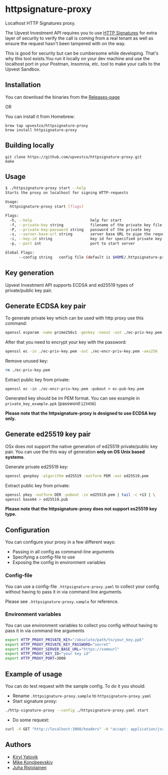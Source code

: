 # httpsignature-proxy

Localhost HTTP Signatures proxy.

The Upvest Investment API requires you to
use [HTTP Signatures](https://tools.ietf.org/id/draft-ietf-httpbis-message-signatures-01.html)
for extra layer of security to verify the call is coming from a real
tenant as well as ensure the request hasn't been
tampered with on the way.

This is good for security but can be cumbersome while developing.
That's why this tool exists.You run it locally on your
dev machine and use the localhost port in your Postman, Insomnia, etc.
tool to make your calls to the Upvest Sandbox.

## Installation

You can download the binaries from the [Releases-page](https://github.com/upvestco/httpsignature-proxy/releases)

OR

You can install it from Homebrew:

```shell
brew tap upvestco/httpsignature-proxy
brew install httpsignature-proxy
```

## Building locally

```shell
git clone https://github.com/upvestco/httpsignature-proxy.git
make
```

## Usage

```sh
$ ./httpsignature-proxy start --help
Starts the proxy on localhost for signing HTTP-requests

Usage:
  httpsignature-proxy start [flags]

Flags:
  -h, --help                          help for start
  -f, --private-key string            filename of the private key file
  -P, --private-key-password string   password of the private key
  -s, --server-base-url string        server base URL to pipe the requests to
  -i, --key-id string                 key id for specified private key
  -p, --port int                      port to start server

Global Flags:
      --config string   config file (default is $HOME/.httpsignature-proxy.yaml)
```

## Key generation

Upvest Investment API supports ECDSA and ed25519 types of private/public key pair.

## Generate ECDSA key pair

To generate private key which can be used with http proxy use this command:

```sh
openssl ecparam -name prime256v1 -genkey -noout -out ./ec-priv-key.pem
```

After that you need to encrypt your key with the password:

```sh
openssl ec -in ./ec-priv-key.pem -out ./ec-encr-priv-key.pem -aes256
```

Remove unused key:

```sh
rm ./ec-priv-key.pem
```

Extract public key from private:

```
openssl ec -in ./ec-encr-priv-key.pem -pubout > ec-pub-key.pem
```

Generated key should be im PEM format. You can see example in
`private_key_example.ppk` (password:`123456`)

**Please note that the httpsignature-proxy is designed to use ECDSA key only.**

## Generate ed25519 key pair

OSx does not support the native generation of ed25519 private/public key pair.
You can use the this way of generation **only on OS Unix based systems**.

Generate private ed25519 key:

```sh
openssl genpkey -algorithm ed25519 -outform PEM -out ed25519.pem
```

Extract public key from private:

```sh
openssl pkey -outform DER -pubout -in ed25519.pem | tail -c +13 | \
openssl base64 > ed25519.pub
```

**Please note that the httpsignature-proxy does not support es25519 key type.**

## Configuration

You can configure your proxy in a few different ways:

- Passing in all config as command-line arguments
- Specifying a config-file to use
- Exposing the config in environment variables

### Config-file

You can use a config-file `.httpsignature-proxy.yaml` to collect your config
without having to pass it in via command line arguments.

Please see `.httpsignature-proxy.sample` for reference.

### Environment variables

You can use environment variables to collect you config without having
to pass it in via command line arguments

```sh
export HTTP_PROXY_PRIVATE_KEY="/absolute/path/to/your_key.ppk"
export HTTP_PROXY_PRIVATE_KEY_PASSWORD="secret"
export HTTP_PROXY_SERVER_BASE_URL="https://someurl"
export HTTP_PROXY_KEY_ID="your key id"
export HTTP_PROXY_PORT=3000
```

## Example of usage

You can do test request with the sample config. To do it you should:

- Rename `.httpsignature-proxy.sample` to `httpsignature-proxy.yaml`
- Start signature proxy:

```sh
./http-signature-proxy --config ./httpsignature-proxy.yaml start
```

- Do some request:

```sh
curl -X GET "http://localhost:3000/headers" -H "accept: application/json"
```

## Authors

- [Kiryl Yalovik](https://github.com/kiryalovik)
- [Mike Konobeevskiy](https://github.com/upvest-mike)
- [Juha Ristolainen](https://github.com/upvest-juha)

